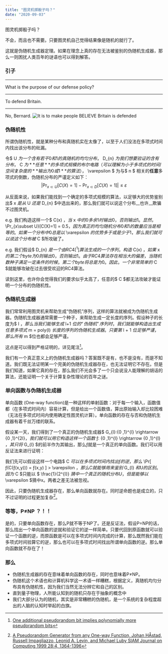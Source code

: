 ```yaml
---
title: "图灵机掷骰子吗？"
date: "2020-09-03"
---
```


图灵机掷骰子吗？

不会，而且也不需要。只要图灵机自己觉得结果像是随机的就行了。

这就是伪随机生成器定理。如果在理念上真的存在无法被鉴别的伪随机生成器，那么一则困扰人类百年的谜语也可以得到解答。

<!-- endexcerpt -->

### 引子
---
What is the purpose of our defense policy?

---
To defend Britain.

---
No, Bernard. 
![It is to make people BELIEVE Britain is defended](https://i.loli.net/2020/09/03/JcEkKFnW2a7L9Gq.png "The Russian? Not the Russian, the British! Russians know its not")

### 伪随机性

所谓伪随机性，就是某种分布和真随机实在太像了，以至于人们没法在多项式时间内找出该分布的纰漏。

令$ U $为一个含有若干0和1的真随机的均匀分布，$ D_{n} $为我们想要验证的含有分布，$ C $为**任意**的多项式规模的布尔电路（可以理解为小于多项式的时间/空间复杂度的**输出为0或1**的算法），$ \varepsilon $ 为与$ n $ 相关的**任意**多项式的倒数，伪随机分布的严谨定义如下：
$$
|\Pr_{x\subset U}[C(X)=1] - \Pr_{x\subset D}[C(X)=1]|\leq \varepsilon
$$

从反面来说，如果我们能找到一个确定的多项式规模的算法，以足够大的优势鉴别出$ x $是从$ U $还是$ D_{n} $中选出来的，那么我们就可以说这个分布__也许__欺骗不过图灵机。

e.g. 我们构造这样一个$ C(x) $，当$ x $中的0多余1时输出0，否则输出1。显然，$ \Pr_{x\subset U}[C(X)=1] = 0.5$，因为真正的均匀随机分布0和1的数量应当是相等的。如果一个分布中0总是以$ \varepsilon $的优势多于或是少于1，那么我们就可以说这个分布被$ C $所攻破了。

e.g. 我们假设$ D_{n} $是一个由 RC4[^1] 算法生成的一个序列，构造$ C(x) $，如果$ x $的第二个byte为0则输出0，否则输出1。由于RC4算法存在相当大的偏差，当随机数种子满足一定条件的时候，第二个byte将总是为0。因此，一个非常简单的$ C $就能够攻破在过去很受欢迎的RC4算法。

读到这里，也许你会觉得我们的要求似乎太高了，任意的$ C $都无法攻破才能证明一个分布的伪随机性。

### 伪随机生成器

我们常常利用图灵机来帮助生成“伪随机”序列，这样的算法就被成为伪随机生成器。伪随机生成器通常需要一个种子，来帮助生成一定长度的序列。假设种子的长度为$ l $，那么当我们能够生成$ l+1 $位的“伪随机”序列时，我们就能够构造出生成任意多项式$ m = poly(l) $长度的序列的伪随机生成器。只要第$ l + 1 $位足够严谨，那么所有$ m $位也都会足够严谨。

这点是可以得到严格证明的，详见尾注[^2]。

我们有一个真正意义上的伪随机生成器吗？答案既不是有，也不是没有，而是不知道。我们既无法证明某一个完美的伪随机生成器存在，也无法证明它不存在。但是我们知道，如果它真的存在，那么我们不光会多了一个只会说没人能理解的胡话的算法，还能证明一个关于计算复杂性理论的百年之谜。
 
### 单向函数与伪随机生成器

单向函数 (One-way function)是一种这样的单射函数：对于每一个输入，函数值都（在多项式时间内）容易计算，但是给出一个函数值，算出原始输入却比较困难（无法在多项式时间内使用确定性图灵机计算）。单向函数的存在与否和伪随机生成器有着千丝万缕的联系。

假设某一天，我们得到了一个真正的伪随机生成器$ G_{l}:\{0 ,1\}^{l} \rightarrow \{0 ,1\}^{2l}$，我们就可以用它构造这样一个函数$ ƒ: \{0 ,1\}^{l} \rightarrow \{0 ,1\}^{l} $，其只将$ G_{l} $的前半作为其输出，那么ƒ就是一个真正的单向函数。我们可以用反证法来进行证明：

我们先可以假设这样一个电路$ C $可以在多项式时间内找出ƒ的逆，那么$ \Pr[ ƒ(C(ƒ(x,y))) = ƒ(x,y) ] > \varepsilon $，那么C就能够用来鉴别$ G_{l} $和$U$的区别。因为$ C $只能以 $ \frac{1}{2^{l}} $猜中一个真正的随机分布U，但是能够以$ \varepsilon $猜中x。两者之差无法被忽视。

因此，只要伪随机生成器存在，那么单向函数就存在。同时逆命题也是成立的，只不过证明的过程更加复杂[^3]。

### 等等，P≠NP ？！！

是的，只要单向函数存在，那么P就不等于NP了。还是反证法，假设P=NP的话，那么找出一个单向函数的逆就和验证它的逆一样简单。只要代回到原函数就可以验证一个函数的逆，而原函数是可以在多项式时间内完成的计算，那么既然我们能在多项式时间验算它的逆，那么也可以在多项式时间找出所谓单向函数的逆。那么单向函数就不存在了！

### 那么

- 伪随机生成器的存在意味着单向函数的存在，同时也意味着P≠NP。
- 伪随机这个术语也和计算机科学这一术语一样糟糕，根据定义，真随机均匀分布具有伪随机性，因为我们当然无法分辨它和自己的区别。
- 直到量子物理，人所能认知到的随机只存在于抽象的概念中
- 我们大部分认为的随机，其实是非常糟糕的伪随机，是一个系统的复杂程度超出的人脑的认知时举起的白旗。

[^1]: [Biased outputs of the RC4](https://en.wikipedia.org/wiki/RC4#Biased_outputs_of_the_RC4)

[^2]: [One additional pseudorandom bit implies polynomially more pseudorandom bits](https://en.wikipedia.org/wiki/Pseudorandom_generator_theorem#One_additional_pseudorandom_bit_implies_polynomially_more_pseudorandom_bits)

[^3]: [A Pseudorandom Generator from any One-way Function, Johan HÅstad, Russell Impagliazzo, Leonid A. Levin, and Michael Luby SIAM Journal on Computing 1999 28:4, 1364-1396](https://www.csc.kth.se/~johanh/prgfromowf.pdf)